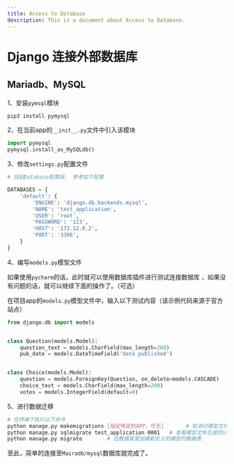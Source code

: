 ```yaml
---
title: Access to Database
description: This is a document about Access to Database.
---
```


# Django 连接外部数据库

## Mariadb、MySQL

1、安装`pymsql`模块

```bash
pip3 install pymysql
```

2、在当前app的`__init__.py`文件中引入该模块

``` python
import pymysql 
pymysql.install_as_MySQLdb()
```

3、修改`settings.py`配置文件

```python
# 找到Database配置段， 参考如下配置

DATABASES = {
    'default': {
        'ENGINE': 'django.db.backends.mysql',
        'NAME': 'test_application',
        'USER': 'root',
        'PASSWORD': '123',
        'HOST': '172.12.0.2',
        'PORT': '3306',
    }
}
```

4、编写`models.py`模型文件 

如果使用`pycharm`的话，此时就可以使用数据库插件进行测试连接数据库 ，如果没有问题的话，就可以继续下面的操作了。（可选）

在项目app的`models.py`模型文件中，输入以下测试内容（该示例代码来源于官方站点）

```python
from django.db import models


class Question(models.Model):
    question_text = models.CharField(max_length=200)
    pub_date = models.DateTimeField('date published')


class Choice(models.Model):
    question = models.ForeignKey(Question, on_delete=models.CASCADE)
    choice_text = models.CharField(max_length=200)
    votes = models.IntegerField(default=0)
```

5、进行数据迁移

```bash
# 在终端下执行以下命令
python manage.py makemigrations [指定特定的APP，可无]		# 检测对模型文件的修改，并把修改的部分存储为一次迁移
python manage.py sqlmigrate test_application 0001 	# 查看模型文件生成的sql语句
python manage.py migrate		# 在数据库里创建新定义的模型的数据表
```

至此，简单的连接至`Mairadb/mysql`数据库就完成了。



